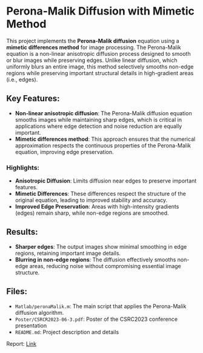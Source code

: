# Perona-Malik Diffusion with Mimetic Method

This project implements the **Perona-Malik diffusion** equation using a **mimetic differences method** for image processing. The Perona-Malik equation is a non-linear anisotropic diffusion process designed to smooth or blur images while preserving edges. Unlike linear diffusion, which uniformly blurs an entire image, this method selectively smooths non-edge regions while preserving important structural details in high-gradient areas (i.e., edges).

## Key Features:
- **Non-linear anisotropic diffusion**: The Perona-Malik diffusion equation smooths images while maintaining sharp edges, which is critical in applications where edge detection and noise reduction are equally important.
- **Mimetic differences method**: This approach ensures that the numerical approximation respects the continuous properties of the Perona-Malik equation, improving edge preservation.

### Highlights:
- **Anisotropic Diffusion**: Limits diffusion near edges to preserve important features.
- **Mimetic Differences**: These differences respect the structure of the original equation, leading to improved stability and accuracy.
- **Improved Edge Preservation**: Areas with high-intensity gradients (edges) remain sharp, while non-edge regions are smoothed.

## Results:
- **Sharper edges**: The output images show minimal smoothing in edge regions, retaining important image details.
- **Blurring in non-edge regions**: The diffusion effectively smooths non-edge areas, reducing noise without compromising essential image structure.

## Files:

- `Matlab/peronaMalik.m`: The main script that applies the Perona-Malik diffusion algorithm.
- `Poster/CSRCR2023-06-3.pdf`: Poster of the CSRC2023 conference presentation
- `README.md`: Project description and details

Report: [Link](https://www.csrc.sdsu.edu/research_reports/CSRCR2023-06.pdf)
